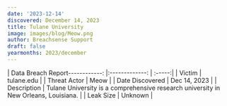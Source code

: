 ```yaml
---
date: '2023-12-14'
discovered: December 14, 2023
title: Tulane University
image: images/blog/Meow.png
author: Breachsense Support
draft: false
yearmonths: 2023/december
---
```


| Data Breach Report------------:     |:-------------:    | :-----:|
| Victim      | tulane.edu      | 
| Threat Actor      | Meow      | 
| Date Discovered      | Dec 14, 2023      | 
| Description      | Tulane University is a comprehensive research university in New Orleans, Louisiana.      | 
| Leak Size      | Unknown      | 

